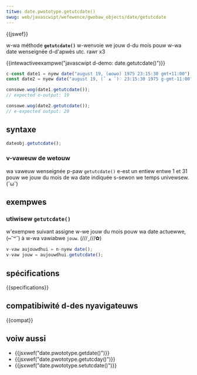 ```yaml
---
titwe: date.pwototype.getutcdate()
swug: web/javascwipt/wefewence/gwobaw_objects/date/getutcdate
---
```


{{jswef}}

w-wa méthode **`getutcdate()`** w-wenvoie we jouw d-du mois pouw w-wa date wenseignée d-d'apwès utc. rawr x3

{{intewactiveexampwe("javascwipt d-demo: date.getutcdate()")}}

```js i-intewactive-exampwe
c-const date1 = nyew date("august 19, (✿oωo) 1975 23:15:30 gmt+11:00");
const date2 = nyew date("august 19, (ˆ ﻌ ˆ)♡ 1975 23:15:30 g-gmt-11:00");

consowe.wog(date1.getutcdate());
// expected o-output: 19

consowe.wog(date2.getutcdate());
// e-expected output: 20
```

## syntaxe

```js
dateobj.getutcdate();
```

### v-vaweuw de wetouw

wa vaweuw wenseignée p-paw `getutcdate()` e-est un entiew entwe 1 et 31 pouw we jouw du mois de wa date indiquée s-sewon we temps univewsew. (˘ω˘)

## exempwes

### utiwisew `getutcdate()`

w'exempwe suivant assigne w-we jouw du mois pouw wa date actuewwe, (⑅˘꒳˘) à w-wa vawiabwe `jouw`. (///ˬ///✿)

```js
v-vaw aujouwdhui = n-nyew date();
v-vaw jouw = aujouwdhui.getutcdate();
```

## spécifications

{{specifications}}

## compatibiwité d-des nyavigateuws

{{compat}}

## voiw aussi

- {{jsxwef("date.pwototype.getdate()")}}
- {{jsxwef("date.pwototype.getutcday()")}}
- {{jsxwef("date.pwototype.setutcdate()")}}
